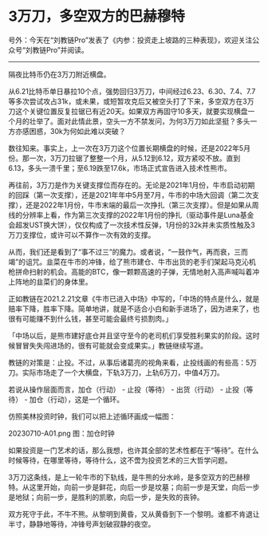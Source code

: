 # 3万刀，多空双方的巴赫穆特

号外：今天在“刘教链Pro”发表了《内参：投资走上坡路的三种表现》，欢迎关注公众号“刘教链Pro”并阅读。

* * * 

隔夜比特币仍在3万刀附近横盘。

从6.21比特币单日暴拉10个点，强势回归3万刀，中间经过6.23、6.30、7.4、7.7等多次尝试攻占31k，或未果，或短暂攻克后又被空头打了下来，多空双方在3万刀这个关键位置反复拉锯已有近20天。如果双方再固守10多天，就要实现横盘一个月的壮举了。面对此情此景，空头一方不禁发问，为何3万刀如此坚挺？多头一方亦感困惑，30k为何如此难以突破？

数往知来。事实上，上一次在3万刀这个位置长期横盘的时候，还是2022年5月份。那一次，3万刀拉锯了整整一个月，从5.12到6.12，双方紧咬不放。直到6.13，多头一溃千里；至6.19跌至17.6k，市场正式宣告进入技术性熊市。

再往前，3万刀是作为关键支撑位而存在的。无论是2021年1月份，牛市启动初期的回踩（第一次支撑），还是2021年年中5月至7月，牛市的中场大回调（第二次支撑），还是2022年1月份，牛市末端的最后一次挣扎（第三次支撑）。但是如果从周线的分辨率上看，作为第三次支撑的2022年1月份的挣扎（驱动事件是Luna基金会超发UST换大饼），仅仅构成了一次技术性反弹，1月份的32k并未实质性触及3万刀支撑位，或许可以不算作一次有效的支撑。

从而，我们还是看到了“事不过三”的魔力。或者说，“一鼓作气，再而衰，三而竭”的诅咒。韭菜在牛市的冲锋，给了熊市建仓、牛市出货的老手们架起马克沁机枪拼命扫射的机会。高能的BTC，像一颗颗高速的子弹，无情地射入高声喊叫着冲上阵地的韭菜们的身体里。

正如教链在2021.2.21文章《牛市已进入中场》中写的，「中场的特点是什么，就是赔率下降，胜率下降。简单地讲，就是不适合小白和新手进场了，因为进来了，也很有可能赚不到什么钱，甚至可能会最终亏损割肉。」

「中场以后，是熊市建好底仓并且坚守至今的老司机们享受胜利果实的阶段。这时候冒冒失失闯进场的，很有可能就会变成果实。」教链继续写道。

教链的对策是：止投。不过，从事后诸葛亮的视角来看，止投线画的有些高：5万刀。实际市场走了一个大横盘，下轨3万刀，上轨6万刀，中值4万刀。

若说从操作层面而言，加仓（行动） - 止投（等待） - 出货（行动） - 止投（等待） - 加仓（行动），这是一个循环。

仿照美林投资时钟，我们可以把上述循环画成一幅图：

20230710-A01.png
图：加仓时钟

如果投资是一门艺术的话，那么我想，也许其全部的艺术性都在于“等待”。在什么时候等待，在哪里等待，等待什么，这不啻为投资艺术的三大哲学问题。

3万刀这条线，是上一轮牛市的下轨线，是牛熊的分水岭，是多空双方的巴赫穆特。从这里开始，向前一步是鲜花，向后一步是坟墓；向前一步是天堂，向后一步是地狱；向前一步，是胜利的凯歌，向后一步，是失败的丧钟。

双方死守于此，不牛不熊。从黎明到黄昏，又从黄昏到下一个黎明。谁都不肯退让半寸，静静地等待，冲锋号声划破寂静的夜空。
